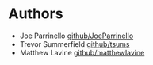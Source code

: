 # Authors

- Joe Parrinello [github/JoeParrinello](https://github.com/JoeParrinello)
- Trevor Summerfield [github/tsums](https://github.com/tsums)
- Matthew Lavine [github/matthewlavine](https://github.com/MatthewLavine)
